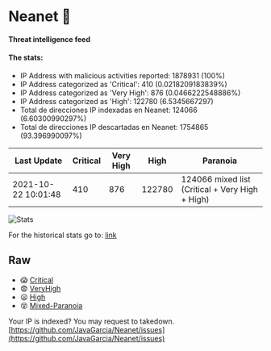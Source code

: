 # Neanet :hocho:
#### Threat intelligence feed
#### The stats:

- IP Address with malicious activities reported: 1878931 (100%)
- IP Address categorized as 'Critical':  410 (0.0218209183839%)
- IP Address categorized as 'Very High':  876 (0.0466222548886%)
- IP Address categorized as 'High':  122780 (6.5345667297)
- Total de direcciones IP indexadas en Neanet:  124066 (6.60300990297%)
- Total de direcciones IP descartadas en Neanet:  1754865 (93.396990097%)

| Last Update | Critical | Very High | High | Paranoia |
| --- | --- | --- | --- | --- |
| 2021-10-22 10:01:48 | 410 | 876 | 122780 | 124066 mixed list (Critical + Very High + High)|

![Stats](https://docs.google.com/spreadsheets/d/e/2PACX-1vSnaNMIXVabIpDJjufMlzH7poXnshF3mgd8Is1g9ytUEzVsP5my4Trn8f-xkoLLQ38xpL3HtmUexLo6/pubchart?oid=501124687&format=image)

For the historical stats go to: [link](/stats.csv)
## Raw
- :scream: [Critical](https://raw.githubusercontent.com/JavaGarcia/Neanet/master/blacklists/neanet_critical.txt)
- :fearful: [VeryHigh](https://raw.githubusercontent.com/JavaGarcia/Neanet/master/blacklists/neanet_veryHigh.txtt)
- :frowning: [High](https://raw.githubusercontent.com/JavaGarcia/Neanet/master/blacklists/neanet_high.txt)
- :dizzy_face: [Mixed-Paranoia](https://raw.githubusercontent.com/JavaGarcia/Neanet/master/blacklists/neanet_all.txt)


Your IP is indexed? You may request to takedown. [https://github.com/JavaGarcia/Neanet/issues](https://github.com/JavaGarcia/Neanet/issues)










































































































































































































































































































































































































































































































































































































































































































































































































































































































































































































































































































































































































































































































































































































































































































































































































































































































































































































































































































































































































































































































































































































































































































































































































































































































































































































































































































































































































































































































































































































































































































































































































































































































































































































































































































































































































































































































































































































































































































































































































































































































































































































































































































































































































































































































































































































































































































































































































































































































































































































































































































































































































































































































































































































































































































































































































































































































































































































































































































































































































































































































































































































































































































































































































































































































































































































































































































































































































































































































































































































































































































































































































































































































































































































































































































































































































































































































































































































































































































































































































































































































































































































































































































































































































































































































































































































































































































































































































































































































































































































































































































































































































































































































































































































































































































































































































































































































































































































